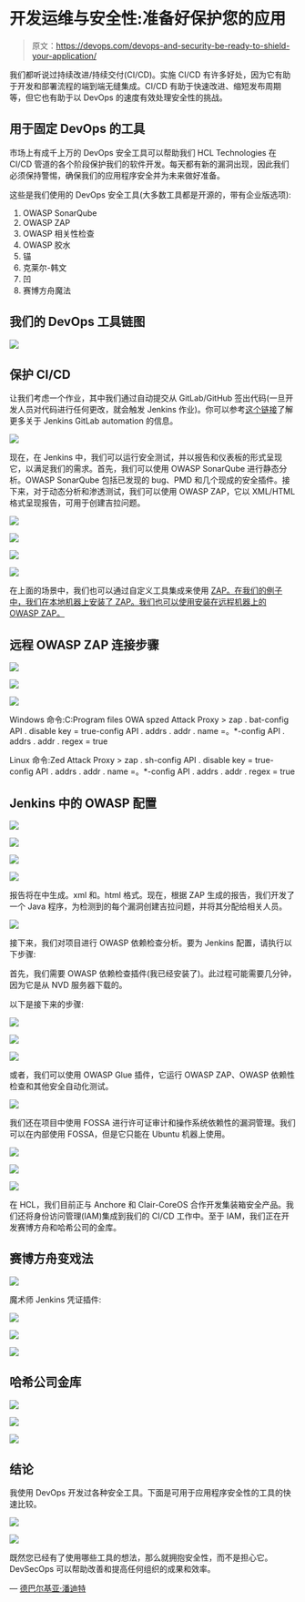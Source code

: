# 开发运维与安全性:准备好保护您的应用

> 原文：<https://devops.com/devops-and-security-be-ready-to-shield-your-application/>

我们都听说过持续改进/持续交付(CI/CD)。实施 CI/CD 有许多好处，因为它有助于开发和部署流程的端到端无缝集成。CI/CD 有助于快速改进、缩短发布周期等，但它也有助于以 DevOps 的速度有效处理安全性的挑战。

## **用于固定 DevOps 的工具**

市场上有成千上万的 DevOps 安全工具可以帮助我们 HCL Technologies 在 CI/CD 管道的各个阶段保护我们的软件开发。每天都有新的漏洞出现，因此我们必须保持警惕，确保我们的应用程序安全并为未来做好准备。

这些是我们使用的 DevOps 安全工具(大多数工具都是开源的，带有企业版选项):

1.  OWASP SonarQube
2.  OWASP ZAP
3.  OWASP 相关性检查
4.  OWASP 胶水
5.  锚
6.  克莱尔-韩文
7.  凹
8.  赛博方舟魔法

## **我们的 DevOps 工具链图**

![](img/4125a3376345f8df00843d82940abf29.png)

## **保护 CI/CD**

让我们考虑一个作业，其中我们通过自动提交从 GitLab/GitHub 签出代码(一旦开发人员对代码进行任何更改，就会触发 Jenkins 作业)。你可以参考[这个链接](https://medium.com/@teeks99/continuous-integration-with-jenkins-and-gitlab-fa770c62e88a)了解更多关于 Jenkins GitLab automation 的信息。

![](img/d54dffbe86dcbc44494fc10fa8555a7b.png)

现在，在 Jenkins 中，我们可以运行安全测试，并以报告和仪表板的形式呈现它，以满足我们的需求。首先，我们可以使用 OWASP SonarQube 进行静态分析。OWASP SonarQube 包括已发现的 bug、PMD 和几个现成的安全插件。接下来，对于动态分析和渗透测试，我们可以使用 OWASP ZAP，它以 XML/HTML 格式呈现报告，可用于创建吉拉问题。

![](img/2e7ad6d9bfbc993fcd0f2f9b62dd875a.png)

![](img/a8c4014ee3e1aedf0cadf33ca4ee26d2.png)

![](img/9bacf2b82ee8b11d725fbbdb0ed57970.png)

![](img/350fb53523b7ef9c701f50bc836889a8.png)

在上面的场景中，我们也可以通过自定义工具集成来使用 [ZAP。在我们的例子中，我们在本地机器上安装了 ZAP。我们也可以使用安装在远程机器上的 OWASP ZAP。](https://medium.com/@we45/a-step-by-step-guide-to-integrate-zap-with-jenkins-96ef4a7c2f64)

## **远程 OWASP ZAP 连接步骤**

![](img/8a47fe7c9a52b995adf2d84d9ff21359.png)

![](img/c637115903ab06f26b143182c55383c4.png)

![](img/8580aa86f12aedec580d0a6a46700553.png)

Windows 命令:C:Program files OWA spzed Attack Proxy > zap . bat-config API . disable key = true-config API . addrs . addr . name =。*-config API . addrs . addr . regex = true

Linux 命令:Zed Attack Proxy > zap . sh-config API . disable key = true-config API . addrs . addr . name =。*-config API . addrs . addr . regex = true

## **Jenkins 中的 OWASP 配置**

![](img/f11e9389dcacf31c4f617eebeca2ea1f.png)

![](img/416cf255edd09657111eff14d175538e.png)

![](img/82473a081a00932310682ebcb3e921be.png)

![](img/0afb4c467605bbaca3fc9edef204e8ee.png)

报告将在中生成。xml 和。html 格式。现在，根据 ZAP 生成的报告，我们开发了一个 Java 程序，为检测到的每个漏洞创建吉拉问题，并将其分配给相关人员。

![](img/cc2602d10428719e92415f511658ac2e.png)

接下来，我们对项目进行 OWASP 依赖检查分析。要为 Jenkins 配置，请执行以下步骤:

首先，我们需要 OWASP 依赖检查插件(我已经安装了)。此过程可能需要几分钟，因为它是从 NVD 服务器下载的。

以下是接下来的步骤:

![](img/55eb55bff03fe853fa168d365d4073a7.png)

![](img/fd546a2dc80c1958672b61af2ebac77b.png)

![](img/dfe27fa9e41e02794383a91ecf9ebadc.png)

或者，我们可以使用 OWASP Glue 插件，它运行 OWASP ZAP、OWASP 依赖性检查和其他安全自动化测试。

![](img/f4f99d0ced211610e1ee95b612cee21a.png)

我们还在项目中使用 FOSSA 进行许可证审计和操作系统依赖性的漏洞管理。我们可以在内部使用 FOSSA，但是它只能在 Ubuntu 机器上使用。

![](img/5c95f343d00d3c5b064b788a3308cf53.png)

![](img/53db61f29a3e7619bfd7da96aaba6a6d.png)

![](img/e9b04fe1162a0092700f2f566431697c.png)

在 HCL，我们目前正与 Anchore 和 Clair-CoreOS 合作开发集装箱安全产品。我们还将身份访问管理(IAM)集成到我们的 CI/CD 工作中。至于 IAM，我们正在开发赛博方舟和哈希公司的金库。

## **赛博方舟变戏法**

![](img/0b08480c176865dcb26fda6f2f40c4ab.png)

魔术师 Jenkins 凭证插件:

![](img/6341863fa4c3e82c29c6465eb4ff16ad.png)

![](img/682313eb8c3f795fe8b72853b4ad9eaa.png)

![](img/2697cbac66831d9cf73a55e49be22b54.png)

## **哈希公司金库**

![](img/97a270fc817059529ff301a0b37f0dac.png)

![](img/6b90ffb706200aad18a0d9295c994fc5.png)

![](img/47156fd07320c80c0c2b583ef451589f.png)

## **结论**

我使用 DevOps 开发过各种安全工具。下面是可用于应用程序安全性的工具的快速比较。

![](img/5b1234fddb4983c32cec4aa9e26b15d2.png)

![](img/d1407a24b6f6b265a57d923433559de8.png)

既然您已经有了使用哪些工具的想法，那么就拥抱安全性，而不是担心它。DevSecOps 可以帮助改善和提高任何组织的成果和效率。

— [德巴尔基亚·潘迪特](https://devops.com/author/debarghya-pandit/)